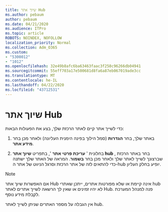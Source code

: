 ```yaml
---
title: שיוך אתר Hub
ms.author: pebaum
author: pebaum
ms.date: 04/21/2020
ms.audience: ITPro
ms.topic: article
ROBOTS: NOINDEX, NOFOLLOW
localization_priority: Normal
ms.collection: Adm_O365
ms.custom:
- "5300012"
- "1012"
ms.openlocfilehash: 32e49b8afc6ba63463faac3f258c96266db04941
ms.sourcegitcommit: 55eff703a17e500681d8fa6a87eb067019ade3cc
ms.translationtype: MT
ms.contentlocale: he-IL
ms.lasthandoff: 04/22/2020
ms.locfileid: "43712531"
---
```

# <a name="associate-a-hub-site"></a>שיוך אתר Hub

כדי לשייך אתר קיים לאתר הרכזת שלך, בצע את הפעולות הבאות:
  
1. באתר שלך, בחר **הגדרות** (סמל הילוך בפינה הימנית העליונה) ולאחר מכן בחר **מידע אתר**.

2. בחלונית ' **עריכת פרטי אתר** ', בתפריט **שיוך אתר hub** , בחר באתר הרכזת שברצונך לשייך לאתר שלך ולאחר מכן בחר **בשמור**. המראה של האתר שלך ישתנה כדי להתאים לזה של אתר הרכזת וסרגל הניווט של אתר ה-hub יופיע בחלק העליון.

 > [!Note]
>אם האפשרות שיוך אתר Hub אינה קיימת או שלא מפורטות אתרים, ייתכן שאתרי hub לא יהיו זמינים או שאין לך הרשאה לשייך אתרים לאתר Hub. פנה למנהל המערכת לקבלת מידע נוסף.
>
>אין הגבלה על מספר האתרים שניתן לשייך לאתר hub.
  